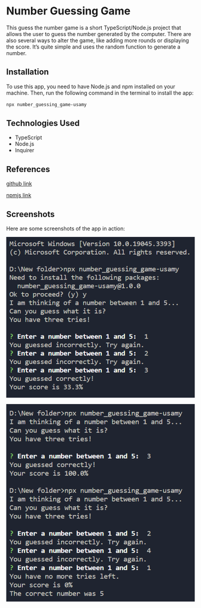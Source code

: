 # Number Guessing Game

This guess the number game is a short TypeScript/Node.js project that allows the user to guess the number generated by the computer. There are also several ways to alter the game, like adding more rounds or displaying the score. It’s quite simple and uses the random function to generate a number.

## Installation

To use this app, you need to have Node.js and npm installed on your machine. Then, run the following command in the terminal to install the app:

```bash
npx number_guessing_game-usamy
```

## Technologies Used

- TypeScript
- Node.js
- Inquirer

## References

[github link](https://github.com/usamyismy7/typescript-node-projects/tree/main/project01-number_guessing_game)

[npmjs link](https://www.npmjs.com/package/number_guessing_game-usamy)

## Screenshots

Here are some screenshots of the app in action:

![Alt text](https://raw.githubusercontent.com/usamyismy7/typescript-node-projects/main/project01-number_guessing_game/image-1.png)

![Alt text](https://raw.githubusercontent.com/usamyismy7/typescript-node-projects/main/project01-number_guessing_game/image.png)
